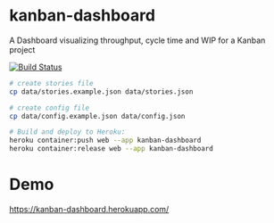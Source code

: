 # kanban-dashboard

A Dashboard visualizing throughput, cycle time and WIP for a Kanban project

[![Build Status](https://app.travis-ci.com/ingoweiss/kanban-dashboard.svg?branch=master)](https://app.travis-ci.com/ingoweiss/kanban-dashboard)

```bash
# create stories file
cp data/stories.example.json data/stories.json

# create config file
cp data/config.example.json data/config.json

# Build and deploy to Heroku:
heroku container:push web --app kanban-dashboard
heroku container:release web --app kanban-dashboard
```

# Demo
https://kanban-dashboard.herokuapp.com/